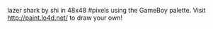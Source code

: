lazer shark by shi in 48x48 #pixels using the GameBoy palette. Visit http://paint.lo4d.net/ to draw your own! 